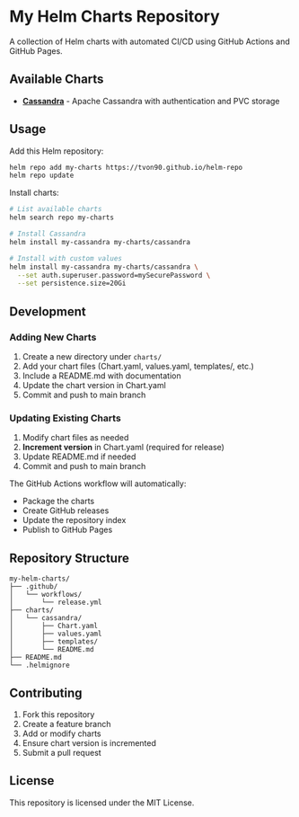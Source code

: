 # My Helm Charts Repository

A collection of Helm charts with automated CI/CD using GitHub Actions and GitHub Pages.

## Available Charts

- **[Cassandra](charts/cassandra/README.md)** - Apache Cassandra with authentication and PVC storage

## Usage

Add this Helm repository:

```bash
helm repo add my-charts https://tvon90.github.io/helm-repo
helm repo update
```

Install charts:

```bash
# List available charts
helm search repo my-charts

# Install Cassandra
helm install my-cassandra my-charts/cassandra

# Install with custom values
helm install my-cassandra my-charts/cassandra \
  --set auth.superuser.password=mySecurePassword \
  --set persistence.size=20Gi
```

## Development

### Adding New Charts

1. Create a new directory under `charts/`
2. Add your chart files (Chart.yaml, values.yaml, templates/, etc.)
3. Include a README.md with documentation
4. Update the chart version in Chart.yaml
5. Commit and push to main branch

### Updating Existing Charts

1. Modify chart files as needed
2. **Increment version** in Chart.yaml (required for release)
3. Update README.md if needed
4. Commit and push to main branch

The GitHub Actions workflow will automatically:
- Package the charts
- Create GitHub releases
- Update the repository index
- Publish to GitHub Pages

## Repository Structure

```
my-helm-charts/
├── .github/
│   └── workflows/
│       └── release.yml
├── charts/
│   └── cassandra/
│       ├── Chart.yaml
│       ├── values.yaml
│       ├── templates/
│       └── README.md
├── README.md
└── .helmignore
```

## Contributing

1. Fork this repository
2. Create a feature branch
3. Add or modify charts
4. Ensure chart version is incremented
5. Submit a pull request

## License

This repository is licensed under the MIT License.